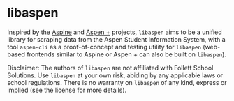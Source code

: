 # libaspen

Inspired by the [Aspine](https://github.com/maxtkc/aspine) and [Aspen&nbsp;+](https://github.com/kdk1616/aspen-plus) projects,
`libaspen` aims to be a unified library for scraping data from the Aspen Student Information System, with a tool `aspen-cli` as
a proof-of-concept and testing utility for `libaspen` (web-based frontends similar to Aspine or Aspen&nbsp;+ can also be built on
`libaspen`).

Disclaimer: The authors of `libaspen` are not affiliated with Follett School Solutions. Use `libaspen` at your own risk, abiding
by any applicable laws or school regulations. There is no warranty on `libaspen` of any kind, express or implied (see the license
for more details).
